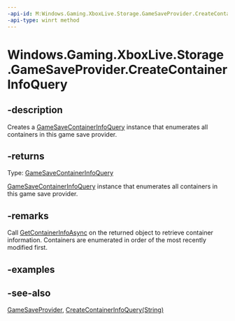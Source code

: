 ```yaml
---
-api-id: M:Windows.Gaming.XboxLive.Storage.GameSaveProvider.CreateContainerInfoQuery
-api-type: winrt method
---
```


<!-- Method syntax
public Windows.Gaming.XboxLive.Storage.GameSaveContainerInfoQuery CreateContainerInfoQuery()
-->

# Windows.Gaming.XboxLive.Storage.GameSaveProvider.CreateContainerInfoQuery

## -description

Creates a [GameSaveContainerInfoQuery](gamesavecontainerinfoquery.md) instance that enumerates all containers in this game save provider.

## -returns

Type: [GameSaveContainerInfoQuery](gamesavecontainerinfoquery.md)

[GameSaveContainerInfoQuery](gamesavecontainerinfoquery.md) instance that enumerates all containers in this game save provider.

## -remarks

Call [GetContainerInfoAsync](gamesavecontainerinfoquery_getcontainerinfoasync_1018947810.md) on the returned object to retrieve container information. Containers are enumerated in order of the most recently modified first.

## -examples

## -see-also

[GameSaveProvider](gamesaveprovider.md),
[CreateContainerInfoQuery(String)](gamesaveprovider_createcontainerinfoquery_1087708274.md)
